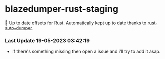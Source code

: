 # blazedumper-rust-staging

🚀 Up to date offsets for Rust. Automatically kept up to date thanks to [rust-auto-dumper](https://github.com/Akandesh/rust-auto-dumper).


### Last Update 19-05-2023 03:42:19
- If there's something missing then open a issue and i'll try to add it asap.